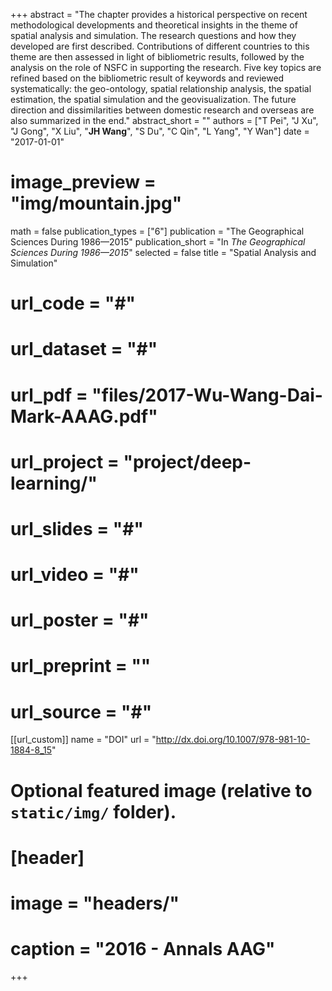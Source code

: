 +++
abstract = "The chapter provides a historical perspective on recent methodological developments and theoretical insights in the theme of spatial analysis and simulation. The research questions and how they developed are first described. Contributions of different countries to this theme are then assessed in light of bibliometric results, followed by the analysis on the role of NSFC in supporting the research. Five key topics are refined based on the bibliometric result of keywords and reviewed systematically: the geo-ontology, spatial relationship analysis, the spatial estimation, the spatial simulation and the geovisualization. The future direction and dissimilarities between domestic research and overseas are also summarized in the end."
abstract_short = ""
authors = ["T Pei", "J Xu", "J Gong", "X Liu", "**JH Wang**", "S Du", "C Qin", "L Yang", "Y Wan"]
date = "2017-01-01"
# image_preview = "img/mountain.jpg"
math = false
publication_types = ["6"]
publication = "The Geographical Sciences During 1986—2015"
publication_short = "In *The Geographical Sciences During 1986—2015*"
selected = false
title = "Spatial Analysis and Simulation"
# url_code = "#"
# url_dataset = "#"
# url_pdf = "files/2017-Wu-Wang-Dai-Mark-AAAG.pdf"
# url_project = "project/deep-learning/"
# url_slides = "#"
# url_video = "#"
# url_poster = "#"
# url_preprint = ""
# url_source = "#"

[[url_custom]]
name = "DOI"
url = "http://dx.doi.org/10.1007/978-981-10-1884-8_15"

# Optional featured image (relative to `static/img/` folder).
# [header]
# image = "headers/"
# caption = "2016 - Annals AAG"

+++


